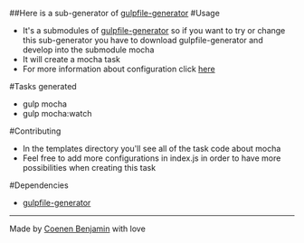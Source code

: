 ##Here is a sub-generator of [gulpfile-generator](https://github.com/bnjjj/gulpfile-generator)
#Usage
+ It's a submodules of [gulpfile-generator](https://github.com/bnjjj/gulpfile-generator) so if you want to try or change this sub-generator you have to download gulpfile-generator and develop into the submodule mocha
+ It will create a mocha task
+ For more information about configuration click [here](https://www.npmjs.com/package/gulp-mocha)

#Tasks generated
+ gulp mocha
+ gulp mocha:watch

#Contributing
+ In the templates directory you'll see all of the task code about mocha
+ Feel free to add more configurations in index.js in order to have more possibilities when creating this task

#Dependencies
+ [gulpfile-generator](https://github.com/bnjjj/gulpfile-generator)

-------------

Made by [Coenen Benjamin](https://twitter.com/BnJ25) with love
